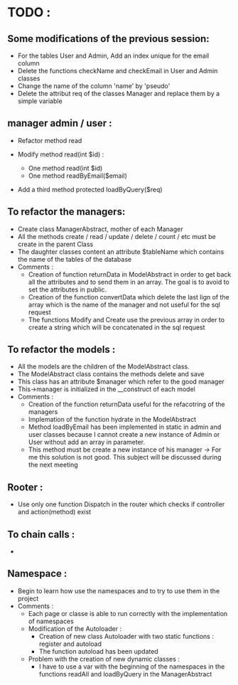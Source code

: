 # TODO :

## Some modifications of the previous session: 
* For the tables User and Admin, Add an index unique for the email column
* Delete the functions checkName and checkEmail in User and Admin classes
* Change the name of the column 'name' by 'pseudo'
* Delete the attribut req of the classes Manager and replace them by a simple variable


## manager admin / user : 
* Refactor method read
* Modify method read(int $id) : 
	* One method read(int $id)
	* One method readByEmail($email)

* Add a third method protected loadByQuery($req)


## To refactor the managers: 
* Create class ManagerAbstract, mother of each Manager
* All the methods create / read / update / delete / count / etc must be create in the parent Class
* The daughter classes content an attribute $tableName which contains the name of the tables of the database
* Comments : 
	* Creation of function returnData in ModelAbstract in order to get back all the attributes and to send them in an array. The goal is to avoid to set the attributes in public.
	* Creation of the function convertData which delete the last lign of the array which is the name of the manager and not useful for the sql request
	* The functions Modify and Create use the previous array in order to create a string which will be concatenated in the sql request


## To refactor the models : 
* All the models are the children of the ModelAbstract class.
* The ModelAbstract class contains the methods delete and save
* This class has an attribute $manager which refer to the good manager
* This->manager is initialized in the __construct of each model
* Comments :
	* Creation of the function returnData useful for the refacotring of the managers
	* Implemation of the function hydrate in the ModelAbstract
	* Method loadByEmail has been implemented in static in admin and user classes because I cannot create a new instance of Admin or User without add an array in parameter.
	* This method must be create a new instance of his manager -> For me this solution is not good. This subject will be discussed during the next meeting

## Rooter : 
* Use only one function Dispatch in the router which checks if controller and action(method) exist

## To chain calls : 
* 

## Namespace : 
* Begin to learn how use the namespaces and to try to use them in the project
* Comments : 
	* Each page or classe is able to run correctly with the implementation of namespaces
	* Modification of the Autoloader :
		* Creation of new class Autoloader with two static functions : register and autoload
		* The function autoload has been updated
	* Problem with the creation of new dynamic classes :
		* I have to use a var with the beginning of the namespaces in the functions readAll and loadByQuery in the ManagerAbstract
		



